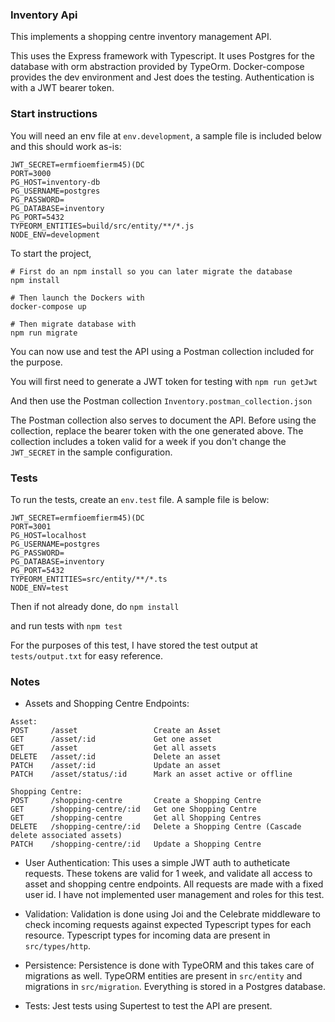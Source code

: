 ### Inventory Api

This implements a shopping centre inventory management API.

This uses the Express framework with Typescript. It uses Postgres for the database with orm abstraction provided by TypeOrm. Docker-compose provides the dev environment and Jest does the testing. Authentication is with a JWT bearer token.

### Start instructions

You will need an env file at `env.development`, a sample file is included below and this should work as-is:

```
JWT_SECRET=ermfioemfierm45)(DC
PORT=3000
PG_HOST=inventory-db
PG_USERNAME=postgres
PG_PASSWORD=
PG_DATABASE=inventory
PG_PORT=5432
TYPEORM_ENTITIES=build/src/entity/**/*.js
NODE_ENV=development
```

To start the project, 

```
# First do an npm install so you can later migrate the database
npm install

# Then launch the Dockers with
docker-compose up

# Then migrate database with
npm run migrate

```

You can now use and test the API using a Postman collection included for the purpose.

You will first need to generate a JWT token for testing with
`npm run getJwt`

And then use the Postman collection
`Inventory.postman_collection.json`

The Postman collection also serves to document the API. Before using the collection, replace the bearer token with the one generated above. The collection includes a token valid for a week if you don't change the `JWT_SECRET` in the sample configuration.

### Tests

To run the tests, create an `env.test` file. A sample file is below:

```
JWT_SECRET=ermfioemfierm45)(DC
PORT=3001
PG_HOST=localhost
PG_USERNAME=postgres
PG_PASSWORD=
PG_DATABASE=inventory
PG_PORT=5432
TYPEORM_ENTITIES=src/entity/**/*.ts
NODE_ENV=test
```

Then if not already done, do
`npm install`

and run tests with
`npm test`

For the purposes of this test, I have stored the test output at `tests/output.txt` for easy reference.

### Notes

- Assets and Shopping Centre Endpoints:

```
Asset:
POST     /asset                 Create an Asset
GET      /asset/:id             Get one asset
GET      /asset                 Get all assets
DELETE   /asset/:id             Delete an asset
PATCH    /asset/:id             Update an asset
PATCH    /asset/status/:id      Mark an asset active or offline

Shopping Centre:
POST     /shopping-centre       Create a Shopping Centre
GET      /shopping-centre/:id   Get one Shopping Centre
GET      /shopping-centre       Get all Shopping Centres
DELETE   /shopping-centre/:id   Delete a Shopping Centre (Cascade delete associated assets)
PATCH    /shopping-centre/:id   Update a Shopping Centre

```

- User Authentication:
  This uses a simple JWT auth to autheticate requests. These tokens are valid for 1 week, and validate all access to asset and shopping centre endpoints. All requests are made with a fixed user id. I have not implemented user management and roles for this test.

- Validation:
  Validation is done using Joi and the Celebrate middleware to check incoming requests against expected Typescript types for each resource. Typescript types for incoming data are present in `src/types/http`.

- Persistence:
  Persistence is done with TypeORM and this takes care of migrations as well. TypeORM entities are present in `src/entity` and migrations in `src/migration`. Everything is stored in a Postgres database.

- Tests:
  Jest tests using Supertest to test the API are present.

